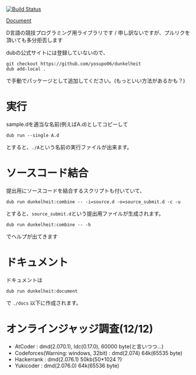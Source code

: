 [![Build Status](http://drone.yosupo.com/api/badges/yosupo06/dunkelheit/status.svg)](http://drone.yosupo.com/yosupo06/dunkelheit)

[Document](https://yosupo06.github.io/dunkelheit/)


D言語の競技プログラミング用ライブラリです / 申し訳ないですが、プルリクを頂いても多分拒否します


dubの公式サイトには登録していないので、

```
git checkout https://github.com/yosupo06/dunkelheit
dub add-local .
```

で手動でパッケージとして追加してください。(もっといい方法があるかも？)

# 実行
sample.dを適当な名前(例えばA.d)としてコピーして

```
dub run --single A.d
```

とすると、`./A`という名前の実行ファイルが出来ます。

# ソースコード結合

提出用にソースコードを結合するスクリプトも付いていて、
```
dub run dunkelheit:combine -- -i=source.d -o=source_submit.d -c -u
```
とすると、`source_submit.d`という提出用ファイルが生成されます。
```
dub run dunkelheit:combine -- -h
```
でヘルプが出てきます

# ドキュメント

ドキュメントは
```
dub run dunkelheit:document
```
で `./docs` 以下に作成されます。

# オンラインジャッジ調査(12/12)

- AtCoder : dmd(2.070.1), ldc(0.17.0), 60000 byte(と言いつつ…)
- Codeforces(Warning: windows, 32bit) : dmd(2.074) 64k(65535 byte)
- Hackerrank : dmd(2.076.1) 50kb(50*1024 ?)
- Yukicoder : dmd(2.076.0) 64k(65536 byte)
